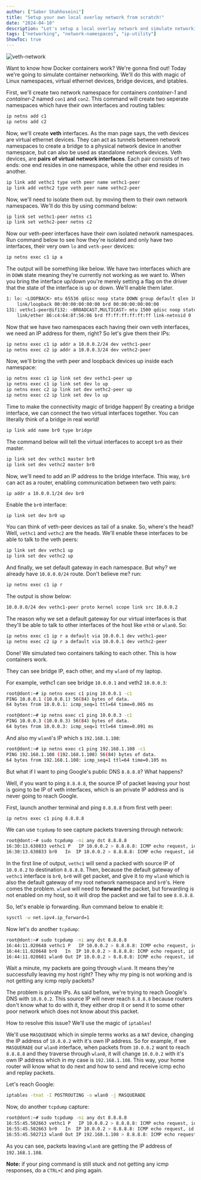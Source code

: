 ```yaml
---
author: ["Saber Shahhoseini"]
title: "Setup your own local overlay network from scratch!"
date: "2024-04-10"
description: "Let's setup a local overlay network and simulate networking between containers like Docker!"
tags: ["networking", "network-namespaces", "ip-utility"]
ShowToc: true
---
```


![veth-network](/images/2024/04/veth-network.png)

Want to know how Docker containers work? We're gonna find out!
Today we're going to simulate container networking. We'll do this with magic of Linux namespaces, virtual ethernet devices, bridge devices, and iptables.

First, we'll create two network namespace for containers *container-1* and *container-2* named `con1` and `con2`. This command will create two seperate namespaces which have their own interfaces and routing tables:

```bash
ip netns add c1
ip netns add c2
```

Now, we'll create **veth** interfaces. As the man page says, the veth devices are virtual ethernet devices.  They can act as tunnels between network namespaces to create a bridge to a physical network device in another namespace, but can also be used as standalone network devices. Veth devices, are **pairs of virtual network interfaces**. Each pair consists of two ends: one end resides in one namespace, while the other end resides in another.

```bash
ip link add vethc1 type veth peer name vethc1-peer
ip link add vethc2 type veth peer name vethc2-peer
```

Now, we'll need to isolate them out. by moving them to their own network namespaces. We'll do this by using command below:

```bash
ip link set vethc1-peer netns c1
ip link set vethc2-peer netns c2
```

Now our veth-peer interfaces have their own isolated network namespaces. Run command below to see how they're isolated and only have two interfaces, their very own `lo` and `veth-peer` devices:

```bash
ip netns exec c1 ip a
```

The output will be something like below. We have two interfaces which are in `DOWN` state meaning they're currently not working as we want to. When you bring the interface up/down you're merely setting a flag on the driver that the state of the interface is up or down.
We'll enable them later.

```bash
1: lo: <LOOPBACK> mtu 65536 qdisc noop state DOWN group default qlen 1000
    link/loopback 00:00:00:00:00:00 brd 00:00:00:00:00:00
131: vethc1-peer@if132: <BROADCAST,MULTICAST> mtu 1500 qdisc noop state DOWN group default qlen 1000
    link/ether 86:c4:64:8f:56:06 brd ff:ff:ff:ff:ff:ff link-netnsid 0
```

Now that we have two namespaces each having their own veth interfaces, we need an IP address for them, right? So let's give them their IPs:

```bash
ip netns exec c1 ip addr a 10.0.0.2/24 dev vethc1-peer
ip netns exec c2 ip addr a 10.0.0.3/24 dev vethc2-peer
```

Now, we'll bring the veth peer and loopback devices up inside each namespace:

```bash
ip netns exec c1 ip link set dev vethc1-peer up
ip netns exec c1 ip link set dev lo up
ip netns exec c2 ip link set dev vethc2-peer up
ip netns exec c2 ip link set dev lo up
```

Time to make the connectivity magic of bridge happen! By creating a bridge interface, we can connect the two virtual interfaces together. You can literally think of a bridge in real world!

```bash
ip link add name br0 type bridge
```

The command below will tell the virtual interfaces to accept `br0` as their master.

```bash
ip link set dev vethc1 master br0
ip link set dev vethc2 master br0
```

Now, we'll need to add an IP address to the bridge interface. This way, `br0` can act as a router, enabling communication between two veth pairs:

```bash
ip addr a 10.0.0.1/24 dev br0
```

Enable the `br0` interface:

```
ip link set dev br0 up
```

You can think of veth-peer devices as tail of a snake. So, where's the head? Well, `vethc1` and `vethc2` are the heads. We'll enable these interfaces to be able to talk to the veth peers:

```bash
ip link set dev vethc1 up
ip link set dev vethc2 up
```

And finally, we set default gateway in each namespace. But why? we already have `10.0.0.0/24` route. Don't believe me? run:

```bash
ip netns exec c1 ip r
```

The output is show below:

```bash
10.0.0.0/24 dev vethc1-peer proto kernel scope link src 10.0.0.2
```

The reason why we set a default gateway for our virtual interfaces is that they'll be able to talk to other interfaces of the host like `eth0` or `wlan0`. So:

```bash
ip netns exec c1 ip r a default via 10.0.0.1 dev vethc1-peer
ip netns exec c2 ip r a default via 10.0.0.1 dev vethc2-peer
```

Done! We simulated two containers talking to each other. This is how containers work.

They can see bridge IP, each other, and my `wlan0` of my laptop.

For example, vethc1 can see bridge `10.0.0.1` and veth2 `10.0.0.3`:

```bash
root@dont:~# ip netns exec c1 ping 10.0.0.1 -c1
PING 10.0.0.1 (10.0.0.1) 56(84) bytes of data.
64 bytes from 10.0.0.1: icmp_seq=1 ttl=64 time=0.065 ms

root@dont:~# ip netns exec c1 ping 10.0.0.3 -c1
PING 10.0.0.3 (10.0.0.3) 56(84) bytes of data.
64 bytes from 10.0.0.3: icmp_seq=1 ttl=64 time=0.091 ms
```

And also my `wlan0`'s IP which s `192.168.1.108`:

```bash
root@dont:~# ip netns exec c1 ping 192.168.1.108 -c1
PING 192.168.1.108 (192.168.1.108) 56(84) bytes of data.
64 bytes from 192.168.1.108: icmp_seq=1 ttl=64 time=0.105 ms
```

But what if I want to ping Google's public DNS `8.8.8.8`? What happens?

Well, if you want to ping `8.8.8.8`, the source IP of packet leaving your host is going to be IP of veth interfaces, which is an private IP address and is never going to reach Google.

First, launch another terminal and ping `8.8.8.8` from first veth peer:

```bash
ip netns exec c1 ping 8.8.8.8
```

We can use `tcpdump` to see capture packets traversing through network:

```bash
root@dont:~# sudo tcpdump -ni any dst 8.8.8.8
16:30:13.630833 vethc1 P   IP 10.0.0.2 > 8.8.8.8: ICMP echo request, id 50500, seq 6, length 64
16:30:13.630833 br0   In  IP 10.0.0.2 > 8.8.8.8: ICMP echo request, id 50500, seq 6, length 64
```

In the first line of output, `vethc1` will send a packed with source IP of `10.0.0.2` to destination `8.8.8.8`. Then, because the default gateway of `vethc1` interface is `br0`, `br0` will get packet, and give it to my `wlan0` which is also the default gateway of my root network namespace and `br0`'s.
Here comes the problem. `wlan0` will need to **forward** the packet, but forwarding is not enabled on my host, so it will drop the packet and we fail to see `8.8.8.8`.

So, let's enable ip forwarding. Run command below to enable it:

```bash
sysctl -w net.ipv4.ip_forward=1
```

Now let's do another `tcpdump`:

```bash
root@dont:~# sudo tcpdump -ni any dst 8.8.8.8
16:44:11.020648 vethc1 P   IP 10.0.0.2 > 8.8.8.8: ICMP echo request, id 32992, seq 52, length 64
16:44:11.020648 br0   In  IP 10.0.0.2 > 8.8.8.8: ICMP echo request, id 32992, seq 52, length 64
16:44:11.020681 wlan0 Out IP 10.0.0.2 > 8.8.8.8: ICMP echo request, id 32992, seq 52, length 64
```

Wait a minute, my packets are going through `wlan0`. It means they're successfully leaving my host right? They why my ping is not working and is not getting any icmp reply packets?

The problem is private IPs. As said before, we're trying to reach Google's DNS with `10.0.0.2`. This source IP will never reach `8.8.8.8` because routers don't know what to do with it, they either drop it or send it to some other poor network which does not know about this packet.

How to resolve this issue? We'll use the magic of `iptables`!

We'll use `MASQUERADE` which in simple terms works as a `NAT` device, changing the IP address of `10.0.0.2` with it's own IP address. So for example, if we `MASQUERADE` our `wlan0` interface, when packets from `10.0.0.2` want to reach `8.8.8.8` and they traverse through `wlan0`, it will change `10.0.0.2` with it's own IP address which in my case is `192.168.1.108`. This way, your home router will know what to do next and how to send and receive icmp echo and replay packets.

Let's reach Google:

```bash
iptables -tnat -I POSTROUTING -o wlan0 -j MASQUERADE
```

Now, do another `tcpdump` capture:

```bash
root@dont:~# sudo tcpdump -ni any dst 8.8.8.8
16:55:45.502663 vethc1 P   IP 10.0.0.2 > 8.8.8.8: ICMP echo request, id 49508, seq 4, length 64
16:55:45.502663 br0   In  IP 10.0.0.2 > 8.8.8.8: ICMP echo request, id 49508, seq 4, length 64
16:55:45.502713 wlan0 Out IP 192.168.1.108 > 8.8.8.8: ICMP echo request, id 49508, seq 4, length 64
```

As you can see, packets leaving `wlan0` are getting the IP address of `192.168.1.108`.

**Note:** if your ping command is still stuck and not getting any icmp responses, do a `CTRL+C` and ping again.
